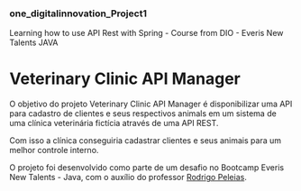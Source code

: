 ### one_digitalinnovation_Project1
Learning how to use API Rest with Spring - Course from DIO - Everis New Talents JAVA


# Veterinary Clinic API Manager

O objetivo do projeto Veterinary Clinic API Manager é disponibilizar uma API para cadastro de clientes e seus respectivos animals em um sistema de uma clínica veterinária fictícia através de uma API REST.

Com isso a clínica conseguiria cadastrar clientes e seus animais para um melhor controle interno.

O projeto foi desenvolvido como parte de um desafio no Bootcamp Everis New Talents - Java, com o auxílio do professor [Rodrigo Peleias](https://github.com/rpeleias).
